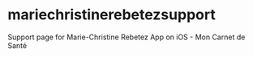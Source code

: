# mariechristinerebetezsupport
Support page for Marie-Christine Rebetez App on iOS - Mon Carnet de Santé
